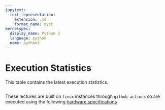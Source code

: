 ```yaml
---
jupytext:
  text_representation:
    extension: .md
    format_name: myst
kernelspec:
  display_name: Python 3
  language: python
  name: python3
---
```


# Execution Statistics

This table contains the latest execution statistics.

```{nb-exec-table}
```

These lectures are built on `linux` instances through `github actions` so are
executed using the following [hardware specifications](https://docs.github.com/en/actions/using-github-hosted-runners/about-github-hosted-runners#supported-runners-and-hardware-resources)